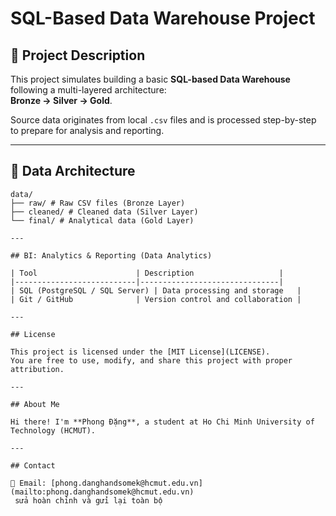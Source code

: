 # SQL-Based Data Warehouse Project

## 📌 Project Description

This project simulates building a basic **SQL-based Data Warehouse** following a multi-layered architecture:  
**Bronze → Silver → Gold**.

Source data originates from local `.csv` files and is processed step-by-step to prepare for analysis and reporting.

---

## 🧱 Data Architecture
``` text
data/
├── raw/ # Raw CSV files (Bronze Layer)
├── cleaned/ # Cleaned data (Silver Layer)
└── final/ # Analytical data (Gold Layer)

---

## BI: Analytics & Reporting (Data Analytics)

| Tool                      | Description                   |
|---------------------------|-------------------------------|
| SQL (PostgreSQL / SQL Server) | Data processing and storage   |
| Git / GitHub              | Version control and collaboration |

---

## License

This project is licensed under the [MIT License](LICENSE).  
You are free to use, modify, and share this project with proper attribution.

---

## About Me

Hi there! I'm **Phong Đặng**, a student at Ho Chi Minh University of Technology (HCMUT).

---

## Contact

📧 Email: [phong.danghandsomek@hcmut.edu.vn](mailto:phong.danghandsomek@hcmut.edu.vn)
 sửa hoàn chỉnh và gửi lại toàn bộ
